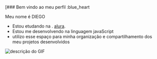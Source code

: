 [### Bem vindo ao meu perfil :blue_heart

Meu nome é DIEGO

- Estou etudando na . [alura](https://www.alura.com.br/).
- Estou me desenvolvendo na linguagem javaScript
- utilizo esse espaço para minha organização e compartilhamento dos meu projetos desenvolvidos

![descrição do GIF](https://media.tenor.com/0yAvsHZjcBoAAAAC/cr7-football.gif)
